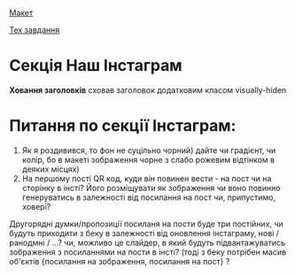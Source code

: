 [Макет](https://www.figma.com/file/XseDjYdRVJ2bNdt3fc62NK/%D0%A2%D1%8E%D0%BB%D1%94%D0%BD%D1%94%D0%B2%D0%B0_Final?node-id=37%3A3)

[Тех завдання](https://docs.google.com/spreadsheets/d/1oUUnFpP8VOCHQtx3_RiwgUBeBJlDuxgLXc10i_fTLzs/edit#gid=0)

# Секція Наш Інстаграм

**Ховання заголовків** сховав заголовок додатковим класом visually-hiden

# Питання по секції Інстаграм:

1. Як я роздивився, то фон не суцільно чорний) дайте чи градієнт, чи колір, бо в
   макеті зображення чорне з слабо рожевим відтінком в деяких місцях)
2. На першому пості QR код, куди він повинен вести - на пост чи на сторінку в
   інсті? Його розміщувати як зображення чи воно повинно генеруватись в
   залежності від посилання на пост чи, припустимо, ховері?

Другорядні думки/пропозиції посиланя на пости буде три постійних, чи будуть
приходити з беку в залежності від оновлення інстаграму, нові / ранодмні / ...?
чи, можливо це слайдер, в який будуть підвантажуватись зображення з посиланнями
на пости в інсті? (тоді з беку потрібен масив об'єктів {посилання на зображення,
посилання на пост} ?
